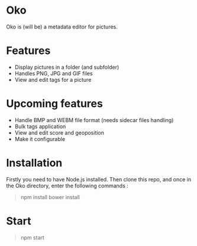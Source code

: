 # Oko

Oko is (will be) a metadata editor for pictures.

# Features
* Display pictures in a folder (and subfolder)
* Handles PNG, JPG and GIF files
* View and edit tags for a picture
# Upcoming features
* Handle BMP and WEBM file format (needs sidecar files handling)
* Bulk tags application
* View and edit score and geoposition
* Make it configurable
# Installation
Firstly you need to have Node.js installed. Then clone this repo, and once in the Oko directory, enter the following commands :
> npm install
> bower install
# Start
> npm start
